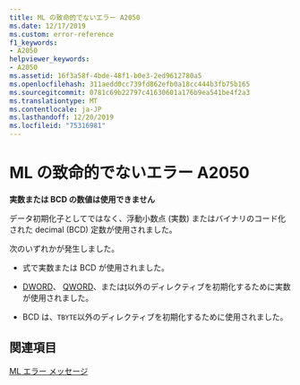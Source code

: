 ```yaml
---
title: ML の致命的でないエラー A2050
ms.date: 12/17/2019
ms.custom: error-reference
f1_keywords:
- A2050
helpviewer_keywords:
- A2050
ms.assetid: 16f3a58f-4bde-48f1-b0e3-2ed9612780a5
ms.openlocfilehash: 311aedd0cc739fd862efb0a18cc444b3fb75b165
ms.sourcegitcommit: 0781c69b22797c41630601a176b9ea541be4f2a3
ms.translationtype: MT
ms.contentlocale: ja-JP
ms.lasthandoff: 12/20/2019
ms.locfileid: "75316981"
---
```

# <a name="ml-nonfatal-error-a2050"></a>ML の致命的でないエラー A2050

**実数または BCD の数値は使用できません**

データ初期化子としてではなく、浮動小数点 (実数) またはバイナリのコード化された decimal (BCD) 定数が使用されました。

次のいずれかが発生しました。

- 式で実数または BCD が使用されました。

- [DWORD](dword.md)、 [QWORD](qword.md)、または[t](tbyte.md)以外のディレクティブを初期化するために実数が使用されました。

- BCD は、`TBYTE`以外のディレクティブを初期化するために使用されました。

## <a name="see-also"></a>関連項目

[ML エラー メッセージ](ml-error-messages.md)
